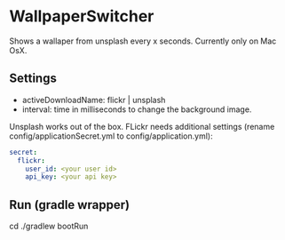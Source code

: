 WallpaperSwitcher
=================
Shows a wallaper from unsplash every x seconds.
Currently only on Mac OsX.

Settings
----
- activeDownloadName: flickr | unsplash
- interval: time in milliseconds to change the background image.

Unsplash works out of the box. FLickr needs additional settings (rename config/applicationSecret.yml to config/application.yml):
```yml
secret:
  flickr:
    user_id: <your user id>
    api_key: <your api key>
```   

Run (gradle wrapper)
----
cd <wallpaperSwitcherDirectory>
./gradlew bootRun



